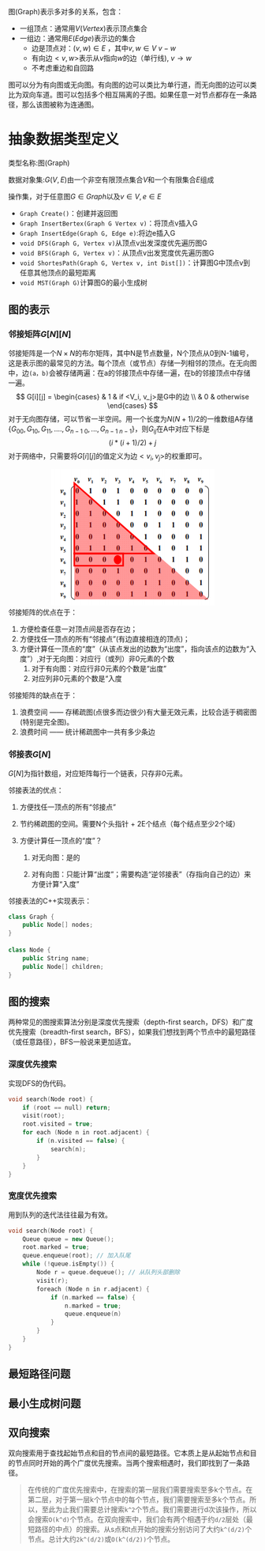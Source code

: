 图(Graph)表示多对多的关系，包含：

- 一组顶点：通常用$V (Vertex)$表示顶点集合
- 一组边：通常用$E(Edge)$表示边的集合
    - 边是顶点对：$(v, w)  \in E$ ，其中$v, w \in V$  $v - w$
    - 有向边$< v, w>$表示从$v$指向$w$的边（单行线), $v \longrightarrow w$
    - 不考虑重边和自回路

图可以分为有向图或无向图。有向图的边可以类比为单行道，而无向图的边可以类比为双向车道。图可以包括多个相互隔离的子图。如果任意一对节点都存在一条路径，那么该图被称为连通图。

# 抽象数据类型定义

类型名称:图(Graph)

数据对象集:$G(V, E)$由一个非空有限顶点集合$V$和一个有限集合$E$组成

操作集，对于任意图$G \in Graph$以及$v \in V, e \in E$

- `Graph Create()`：创建并返回图
- `Graph InsertBertex(Graph G Vertex v)`：将顶点v插入G
- `Graph InsertEdge(Graph G, Edge e)`:将边e插入G
- `void DFS(Graph G, Vertex v)`从顶点v出发深度优先遍历图G
- `void BFS(Graph G, Vertex v)`：从顶点v出发宽度优先遍历图G
- `void ShortesPath(Graph G, Vertex v, int Dist[])`：计算图G中顶点v到任意其他顶点的最短距离
- `void MST(Graph G)`计算图G的最小生成树

## 图的表示

### 邻接矩阵$G[N][N]$

邻接矩阵是一个$N \times N$的布尔矩阵，其中N是节点数量，N个顶点从0到N-1编号，这是表示图的最常见的方法。每个顶点（或节点）存储一列相邻的顶点。在无向图中，边`(a，b)`会被存储两遍：在a的邻接顶点中存储一遍，在b的邻接顶点中存储一遍。
$$
G[i][j] = \begin{cases}
  & 1  & if <V_i, v_j>是G中的边 \\
  & 0 & otherwise
\end{cases}
$$
对于无向图存储，可以节省一半空间。用一个长度为$N(N+1)/2$的一维数组A存储$\{G_{00}, G_{10}, G_{11}, ...., G_{n-1 \ 0}, ..., G_{n-1 \ n-1}\}$，则$G_{ij}$在A中对应下标是
$$
(i * (i + 1)/2) + j
$$
对于网络中，只需要将$G[i][j]$的值定义为边$<v_i, v_j>$的权重即可。

<center>
    <img src="./img/Instance-Graph.png">
</center>
邻接矩阵的优点在于：

1. 方便检查任意一对顶点间是否存在边；
2. 方便找任一顶点的所有“邻接点”(有边直接相连的顶点)；
3. 方便计算任一顶点的“度”（从该点发出的边数为“出度”，指向该点的边数为“入度”）,对于无向图：对应行（或列）非0元素的个数
    1. 对于有向图：对应行非0元素的个数是“出度”
    2. 对应列非0元素的个数是“入度

邻接矩阵的缺点在于：

1. 浪费空间 —— 存稀疏图(点很多而边很少)有大量无效元素，比较合适于稠密图(特别是完全图)。
2. 浪费时间 —— 统计稀疏图中一共有多少条边

### 邻接表$G[N]$

$G[N]$为指针数组，对应矩阵每行一个链表，只存非0元素。

邻接表法的优点：

1. 方便找任一顶点的所有“邻接点”

2. 节约稀疏图的空间。需要N个头指针 + 2E个结点（每个结点至少2个域）

3.  方便计算任一顶点的“度”？

    1. 对无向图：是的

    2. 对有向图：只能计算“出度”；需要构造“逆邻接表”（存指向自己的边）来方便计算“入度”

        

邻接表法的C++实现表示：

```C++
class Graph {
    public Node[] nodes;
}

class Node {
    public String name;
    public Node[] children;
}
```



## 图的搜索
两种常见的图搜索算法分别是深度优先搜索（depth-first search，DFS）和广度优先搜索（breadth-first search，BFS），如果我们想找到两个节点中的最短路径（或任意路径），BFS一般说来更加适宜。

### 深度优先搜索
实现DFS的伪代码。
```C++
void search(Node root) {
    if (root == null) return;
    visit(root);
    root.visited = true;
    for each (Node n in root.adjacent) {
        if (n.visited == false) {
            search(n);
        }
    }
}
```

### 宽度优先搜索
用到队列的迭代法往往最为有效。
```C++
void search(Node root) {
    Queue queue = new Queue();
    root.marked = true;
    queue.enqueue(root); // 加入队尾
    while (!queue.isEmpty()) {
        Node r = queue.dequeue(); // 从队列头部删除
        visit(r);
        foreach (Node n in r.adjacent) {
            if (n.marked == false) {
                n.marked = true;
                queue.enqueue(n)
            }
        }
    }
}
```

## 最短路径问题



## 最小生成树问题

## 双向搜索

双向搜索用于查找起始节点和目的节点间的最短路径。它本质上是从起始节点和目的节点同时开始的两个广度优先搜索。当两个搜索相遇时，我们即找到了一条路径。

> 在传统的广度优先搜索中，在搜索的第一层我们需要搜索至多k个节点。在第二层，对于第一层k个节点中的每个节点，我们需要搜索至多k个节点。所以，至此为止我们需要总计搜索`k^2`个节点。我们需要进行d次该操作，所以会搜索`O(k^d)`个节点。在双向搜索中，我们会有两个相遇于约`d/2`层处（最短路径的中点）的搜索。从s点和t点开始的搜索分别访问了大约`k^(d/2)`个节点。总计大约`2k^(d/2)`或`O(k^(d/2))`个节点。

## 

